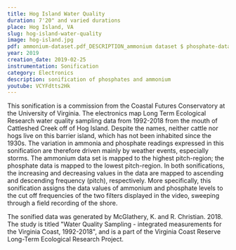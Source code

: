 ```yaml
---
title: Hog Island Water Quality
duration: 7'20" and varied durations
place: Hog Island, VA
slug: hog-island-water-quality
image: hog-island.jpg
pdf: ammonium-dataset.pdf_DESCRIPTION_ammonium dataset $ phosphate-dataset.pdf_DESCRIPTION_phosphate dataset
year: 2019
creation_date: 2019-02-25
instrumentation: Sonification
category: Electronics
description: sonification of phosphates and ammonium
youtube: VCYFdtts2Hk
---
```


This sonification is a commission from the Coastal Futures Conservatory at the University of Virginia. The electronics map Long Term Ecological Research water quality sampling data from 1992-2018 from the mouth of Cattleshed Creek off of Hog Island. Despite the names, neither cattle nor hogs live on this barrier island, which has not been inhabited since the 1930s. The variation in ammonia and phosphate readings expressed in this sonification are therefore driven mainly by weather events, especially storms. The ammonium data set is mapped to the highest pitch-region; the phosphate data is mapped to the lowest pitch-region. In both sonifications, the increasing and decreasing values in the data are mapped to ascending and descending frequency (pitch), respectively. More specifically, this sonification assigns the data values of ammonium and phosphate levels to the cut off frequencies of the two filters displayed in the video, sweeping through a field recording of the shore. 

The sonified data was generated by McGlathery, K. and R. Christian. 2018. The study is titled "Water Quality Sampling - integrated measurements for the Virginia Coast, 1992-2018", and is a part of the Virginia Coast Reserve Long-Term Ecological Research Project. 